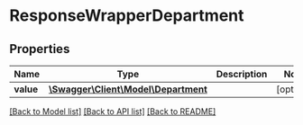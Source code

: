 # ResponseWrapperDepartment

## Properties
Name | Type | Description | Notes
------------ | ------------- | ------------- | -------------
**value** | [**\Swagger\Client\Model\Department**](Department.md) |  | [optional] 

[[Back to Model list]](../../README.md#documentation-for-models) [[Back to API list]](../../README.md#documentation-for-api-endpoints) [[Back to README]](../../README.md)

